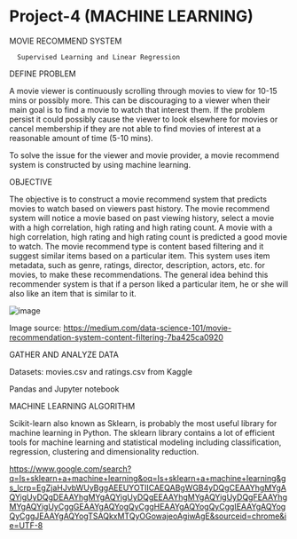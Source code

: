 # Project-4 (MACHINE LEARNING)

MOVIE RECOMMEND SYSTEM

      Supervised Learning and Linear Regression

DEFINE PROBLEM

A movie viewer is continuously scrolling through movies to view for 10-15 mins or possibly more. This can be discouraging to a viewer when their main goal is to find a movie to watch that interest them. If the problem persist it could possibly cause the viewer to look elsewhere for movies or cancel membership if they are not able to find movies of interest at a reasonable amount of time (5-10 mins).  

To solve the issue for the viewer and movie provider, a movie recommend system is constructed by using machine learning.

OBJECTIVE

The objective is to construct a movie recommend system that predicts movies to watch based on viewers past history.  The movie recommend system will notice a movie based on past viewing history, select a movie with a high correlation, high rating and high rating count.  A movie with a high correlation, high rating and high rating count is predicted a good movie to watch.  The movie recommend type is content based filtering and it suggest similar items based on a particular item.  This system uses item metadata, such as genre, ratings, director, description, actors, etc. for movies, to make these recommendations.  The general idea behind this recommender system is that if a person liked a particular item, he or she will also like an item that is similar to it.

![image](https://github.com/Matendy12/Project-4/assets/147276040/1b896a56-01e7-4fad-9aed-e5f72c46a04d)

Image source: https://medium.com/data-science-101/movie-recommendation-system-content-filtering-7ba425ca0920

GATHER AND ANALYZE DATA

   Datasets: movies.csv and ratings.csv from Kaggle

   Pandas and Jupyter notebook

MACHINE LEARNING ALGORITHM

   Scikit-learn also known as Sklearn, is probably the most useful library for machine learning in Python. The sklearn library contains a lot of efficient tools for machine 
   learning and statistical modeling including classification, regression, clustering and dimensionality reduction.

https://www.google.com/search?q=Is+sklearn+a+machine+learning&oq=Is+sklearn+a+machine+learning&gs_lcrp=EgZjaHJvbWUyBggAEEUYOTIICAEQABgWGB4yDQgCEAAYhgMYgAQYigUyDQgDEAAYhgMYgAQYigUyDQgEEAAYhgMYgAQYigUyDQgFEAAYhgMYgAQYigUyCggGEAAYgAQYogQyCggHEAAYgAQYogQyCggIEAAYgAQYogQyCggJEAAYgAQYogTSAQkxMTQyOGowajeoAgiwAgE&sourceid=chrome&ie=UTF-8

   
